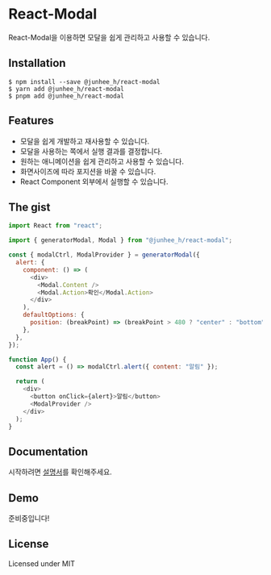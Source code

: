 # React-Modal

React-Modal을 이용하면 모달을 쉽게 관리하고 사용할 수 있습니다.

## Installation

```
$ npm install --save @junhee_h/react-modal
$ yarn add @junhee_h/react-modal
$ pnpm add @junhee_h/react-modal
```

## Features

- 모달을 쉽게 개발하고 재사용할 수 있습니다.
- 모달을 사용하는 쪽에서 실행 결과를 결정합니다.
- 원하는 애니메이션을 쉽게 관리하고 사용할 수 있습니다.
- 화면사이즈에 따라 포지션을 바꿀 수 있습니다.
- React Component 외부에서 실행할 수 있습니다.

## The gist

```javascript
import React from "react";

import { generatorModal, Modal } from "@junhee_h/react-modal";

const { modalCtrl, ModalProvider } = generatorModal({
  alert: {
    component: () => (
      <div>
        <Modal.Content />
        <Modal.Action>확인</Modal.Action>
      </div>
    ),
    defaultOptions: {
      position: (breakPoint) => (breakPoint > 480 ? "center" : "bottom"),
    },
  },
});

function App() {
  const alert = () => modalCtrl.alert({ content: "알림" });

  return (
    <div>
      <button onClick={alert}>알림</button>
      <ModalProvider />
    </div>
  );
}
```

## Documentation

시작하려면 [설명서](https://wood-prince-6dc.notion.site/React-Modal-Documentation-c8a27e83a5aa4be9bc50e3adf4289ebd?pvs=4)를 확인해주세요.

## Demo

준비중입니다!

## License

Licensed under MIT
